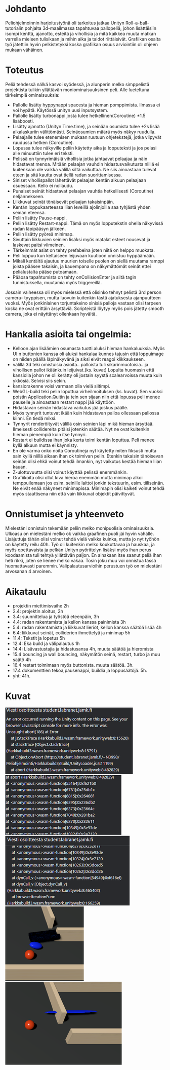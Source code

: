 # Johdanto

Peliohjelmoinnin harjoitustyönä oli tarkoitus jatkaa Unityn Roll-a-ball- tutorialin pohjalta 3d-maailmassa tapahtuvaa pallopeliä, johon 
lisättäisiin isompi kenttä, ajanotto, esteitä ja vihollisia ja mitä kaikkea muuta matkan varrella mieleen tulisikaan ja mihin aika ja taidot riittäisivät.
Grafiikan osalta työ jätettiin hyvin pelkistetyksi koska grafiikan osuus arviointiin oli ohjeen mukaan vähäinen.

# Toteutus

Peliä tehdessä nälkä kasvoi syödessä, ja alunperin melko simppelistä projektista tulikin yllättävän moniominaisuuksinen peli. Alle lueteltuna tärkeimpiä ominaisuuksia:
- Pallolle lisätty hyppynappi spacesta ja hieman pomppimista. Ilmassa ei voi hypätä. Käytössä unityn uusi inputsystem.
- Pallolle lisätty turbonappi josta tulee hetkellinen(Coroutine) *1.5 lisäboosti.
- Lisätty ajanotto (Unityn Time.time), ja seinään osumista tulee +2s lisää aikalaskuriin välittömästi. Seinäosumien määrä myös näkyy ruudulla.
- Pelaajalle tulee etenemisen mukaan ruutuun ohjetekstejä, jotka viipyvät ruudussa hetken (Coroutine).
- Lopussa tulee näkyville peliin käytetty aika ja lopputeksti ja jos pelasi alle minuuttiin tulee eri teksti.
- Pelissä on tynnyrimäisiä vihollisia jotka jahtaavat pelaajaa ja näin hidastavat menoa. Mitään pelaajan vauhdin hidastusvaikutusta niillä ei kuitenkaan ole vaikka välillä siltä vaikuttaa. Ne siis ainoastaan tulevat eteen ja sitä kautta ovat tiellä radan suorittamisessa.
- Siniset vihollispallot lähettävät pelaajan kentän alkuun pelaajaan osuessaan. Kello ei nollaudu.
- Punaiset seinät hidastavat pelaajan vauhtia hetkellisesti (Coroutine) neljännekseen.
- Liikkuvat seinät tönäisevät pelaajan takaisinpäin. 
- Kentän loppukaarteessa liian leveillä ajolinjoilla saa tyhjästä yhden seinän eteensä.
- Peliin lisätty Pause-nappi.
- Peliin lisätty Restart-nappi. Tämä on myös lopputekstin ohella näkyvissä radan läpipääsyn jälkeen.
- Peliin lisätty pyöreä minimap.
- Sivuttain liikkuvien seinien lisäksi myös matalat esteet nousevat ja laskevat paitsi viimeinen.
- Tärkeimmät asiat on tehty prefabeina joten niitä on helppo muokata.
- Peli loppuu kun keltaiseen leijuvaan kuutioon onnistuu hyppäämään.
- Mikäli kentältä ajautuu muurien toiselle puolen on siellä muutama ramppi joista pääsee takaisin, ja kauempana on näkymättömät seinät ettei 
pelialustalta pääse putoamaan.
- Pääosa tapahtumista on tehty onCollisionEnter ja siitä tagin tunnistuksella, muutamia myös triggereillä.

Jossain vaiheessa oli myös mielessä että olisinko tehnyt pelistä 3rd person camera- tyyppisen, 
mutta luovuin kuitenkin tästä ajatuksesta ajanpuutteen vuoksi. Myös jonkinlainen torjuntakeino sinisiä palloja vastaan olisi tarpeen
koska ne ovat erittäin ärsyttäviä. Scripteistä löytyy myös pois jätetty smooth camera, joka ei näyttänyt ollenkaan hyvältä.

# Hankalia asioita tai ongelmia:
- Kelloon ajan lisäämien osumasta tuotti aluksi hieman hankaluuksia. Myös UI:n buttonien kanssa oli aluksi hankalaa kunnes tajusin 
että loppuimage on niiden päällä läpinäkyvänä ja siksi eivät reagoi klikkaukseen.
- välillä 3d teki omistuisia asioita.. palloista tuli sikarinmuotoisia.. ja vihollisen pallot ikäänkuin leijuivat.(ks. kuvat) Lopulta huomasin että kansiolla johon ne oli kerätty oli jostain syystä scalearvoissa muuta kuin ykkösiä. Selvisi siis sekin.
- kansiorakenne voisi varmaan olla vielä siitimpi. 
- WebGL-build teki pelin loputtua virheilmoituksen (ks. kuvat). Sen vuoksi poistin Application.Quitin ja tein sen sijaan niin että lopussa peli menee pauselle ja ainoastaan restart nappi jää käyttöön.
- Hidastavan seinän hidastava vaikutus jää joskus päälle.
- Myös tynnyrit tuntuvat ikään kuin hidastavan palloa ollessaan pallossa kiinni. En tiedä miksi.
- Tynnyrit renderöityvät välillä osin seinien läpi mikä hieman ärsyttää. Ilmeisesti collidereita pitäisi jotenkin säätää. Nyt ne ovat kuitenkin 
hieman pienempiä kuin itse tynnyri.
- Restart ei buildissa ihan joka kerta toimi kentän loputtua. Peli menee kyllä alkuun mutta ei käynnisty.
- En ole varma onko noita Coroutineja nyt käytetty miten fiksusti mutta sain kyllä niillä aikaan ihan ok toimivan pelin. Etenkin takaisin tänöisevan seinän olisi ehkä voinut tehdä ilmankin, nyt vaikutus kestää hieman liian kauan.
- Z-ulottuvuutta olisi voinut käyttää pelissä enemmänkin. 
- Grafiikoita olisi ollut kiva hieroa enemmän mutta minimap alkoi temppuilemaan jos esim. seinille laittoi jonkin tekstuurin, esim. tiiliseinän. 
Ne eivät enää näkyneet minimapissa. Minimapin olisi kaiketi voinut tehdä myös staattisena niin että vain liikkuvat objektit päivittyvät.

# Onnistumiset ja yhteenveto
Mielestäni onnistuin tekemään peliin melko monipuolisia ominaisuuksia. Ulkoasu on mielestäni melko ok vaikka graafinen puoli jäi hyvin vähälle.
Lisäjuttuja tähän olisi voinut tehdä vielä vaikka kuinka, mutta jo nyt työhön on käytetty reilu 40h. Työ oli kuitenkin melko koukuttavaa ja hauskaa, 
ja myös opettavaista ja pelkän Unityn pyörittelyn lisäksi myös ihan perus koodaamista tuli tehtyä yllättävän paljon.
En ainakaan itse saanut peliä ihan heti rikki, joten se lienee melko vakaa. Tosin joku muu voi onnistua tässä huomattavasti paremmin.
Välipalautusarvioihin perustuen työ on mielestäni arvosanan 4 arvoinen.

# Aikataulu

- projektin miettimisvaihe 2h
- 2.4: projektin aloitus, 2h
- 3.4: suunnittelua ja työstöä eteenpäin, 3h
- 4.4: radan rakentamista ja kellon kanssa painimista 3h
- 5.4: radan rakentamista ja liikkuvat lieriöt, kellon kanssa säätöä lisää 4h
- 6.4: liikkuvat seinät, colliderien ihmettelyä ja minimap 5h
- 11.4: Tekstit ja lopetus 5h
- 12.4: Eka build ja välipalautus 1h
- 14.4: Lisävastustajia ja hidastusansa 4h, muuta säätöä ja hieromista
- 15.4 bouncing ja wall bouncing, näkymätön seinä, restart, turbo ja muu säätö 4h
- 16.4 restart toimimaan myös buttonista. muuta säätöä. 3h.
- 17.4 dokumenttien tekoa,pausenappi, buildia ja loppusäätöjä. 5h.
- yht: 41h. 

# Kuvat

![](error1.PNG)
![](error2.PNG)
![](error3.PNG)
![](soikio.PNG)
![](levy.PNG)
